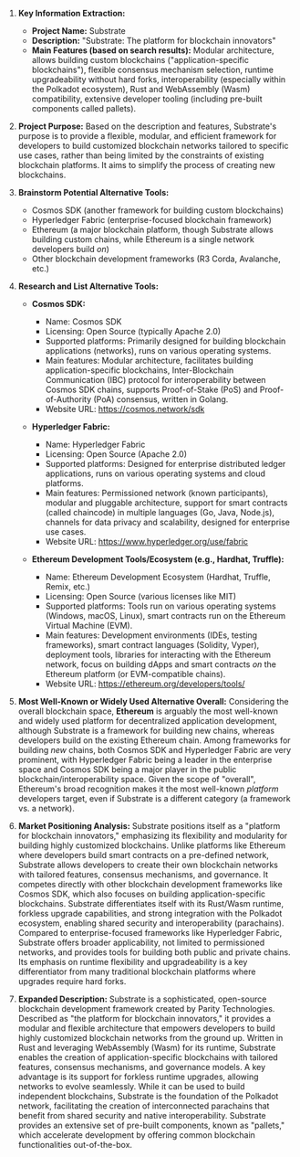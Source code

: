 1.  **Key Information Extraction:**
    *   **Project Name:** Substrate
    *   **Description:** "Substrate: The platform for blockchain innovators"
    *   **Main Features (based on search results):** Modular architecture, allows building custom blockchains ("application-specific blockchains"), flexible consensus mechanism selection, runtime upgradeability without hard forks, interoperability (especially within the Polkadot ecosystem), Rust and WebAssembly (Wasm) compatibility, extensive developer tooling (including pre-built components called pallets).

2.  **Project Purpose:** Based on the description and features, Substrate's purpose is to provide a flexible, modular, and efficient framework for developers to build customized blockchain networks tailored to specific use cases, rather than being limited by the constraints of existing blockchain platforms. It aims to simplify the process of creating new blockchains.

3.  **Brainstorm Potential Alternative Tools:**
    *   Cosmos SDK (another framework for building custom blockchains)
    *   Hyperledger Fabric (enterprise-focused blockchain framework)
    *   Ethereum (a major blockchain platform, though Substrate allows building custom chains, while Ethereum is a single network developers build *on*)
    *   Other blockchain development frameworks (R3 Corda, Avalanche, etc.)

4.  **Research and List Alternative Tools:**

    *   **Cosmos SDK:**
        *   Name: Cosmos SDK
        *   Licensing: Open Source (typically Apache 2.0)
        *   Supported platforms: Primarily designed for building blockchain applications (networks), runs on various operating systems.
        *   Main features: Modular architecture, facilitates building application-specific blockchains, Inter-Blockchain Communication (IBC) protocol for interoperability between Cosmos SDK chains, supports Proof-of-Stake (PoS) and Proof-of-Authority (PoA) consensus, written in Golang.
        *   Website URL: https://cosmos.network/sdk

    *   **Hyperledger Fabric:**
        *   Name: Hyperledger Fabric
        *   Licensing: Open Source (Apache 2.0)
        *   Supported platforms: Designed for enterprise distributed ledger applications, runs on various operating systems and cloud platforms.
        *   Main features: Permissioned network (known participants), modular and pluggable architecture, support for smart contracts (called chaincode) in multiple languages (Go, Java, Node.js), channels for data privacy and scalability, designed for enterprise use cases.
        *   Website URL: https://www.hyperledger.org/use/fabric

    *   **Ethereum Development Tools/Ecosystem (e.g., Hardhat, Truffle):**
        *   Name: Ethereum Development Ecosystem (Hardhat, Truffle, Remix, etc.)
        *   Licensing: Open Source (various licenses like MIT)
        *   Supported platforms: Tools run on various operating systems (Windows, macOS, Linux), smart contracts run on the Ethereum Virtual Machine (EVM).
        *   Main features: Development environments (IDEs, testing frameworks), smart contract languages (Solidity, Vyper), deployment tools, libraries for interacting with the Ethereum network, focus on building dApps and smart contracts *on* the Ethereum platform (or EVM-compatible chains).
        *   Website URL: https://ethereum.org/developers/tools/

5.  **Most Well-Known or Widely Used Alternative Overall:** Considering the overall blockchain space, **Ethereum** is arguably the most well-known and widely used platform for decentralized application development, although Substrate is a framework for building new chains, whereas developers build on the existing Ethereum chain. Among frameworks for building *new* chains, both Cosmos SDK and Hyperledger Fabric are very prominent, with Hyperledger Fabric being a leader in the enterprise space and Cosmos SDK being a major player in the public blockchain/interoperability space. Given the scope of "overall", Ethereum's broad recognition makes it the most well-known *platform* developers target, even if Substrate is a different category (a framework vs. a network).

6.  **Market Positioning Analysis:** Substrate positions itself as a "platform for blockchain innovators," emphasizing its flexibility and modularity for building highly customized blockchains. Unlike platforms like Ethereum where developers build smart contracts on a pre-defined network, Substrate allows developers to create their own blockchain networks with tailored features, consensus mechanisms, and governance. It competes directly with other blockchain development frameworks like Cosmos SDK, which also focuses on building application-specific blockchains. Substrate differentiates itself with its Rust/Wasm runtime, forkless upgrade capabilities, and strong integration with the Polkadot ecosystem, enabling shared security and interoperability (parachains). Compared to enterprise-focused frameworks like Hyperledger Fabric, Substrate offers broader applicability, not limited to permissioned networks, and provides tools for building both public and private chains. Its emphasis on runtime flexibility and upgradeability is a key differentiator from many traditional blockchain platforms where upgrades require hard forks.

7.  **Expanded Description:** Substrate is a sophisticated, open-source blockchain development framework created by Parity Technologies. Described as "the platform for blockchain innovators," it provides a modular and flexible architecture that empowers developers to build highly customized blockchain networks from the ground up. Written in Rust and leveraging WebAssembly (Wasm) for its runtime, Substrate enables the creation of application-specific blockchains with tailored features, consensus mechanisms, and governance models. A key advantage is its support for forkless runtime upgrades, allowing networks to evolve seamlessly. While it can be used to build independent blockchains, Substrate is the foundation of the Polkadot network, facilitating the creation of interconnected parachains that benefit from shared security and native interoperability. Substrate provides an extensive set of pre-built components, known as "pallets," which accelerate development by offering common blockchain functionalities out-of-the-box.